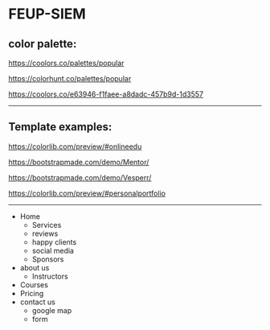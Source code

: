 # FEUP-SIEM

## color palette:
https://coolors.co/palettes/popular

https://colorhunt.co/palettes/popular

https://coolors.co/e63946-f1faee-a8dadc-457b9d-1d3557

------------------
## Template examples:

https://colorlib.com/preview/#onlineedu

https://bootstrapmade.com/demo/Mentor/

https://bootstrapmade.com/demo/Vesperr/

https://colorlib.com/preview/#personalportfolio



------------------
* Home
  * Services
  * reviews
  * happy clients
  * social media
  * Sponsors
* about us
  * Instructors
* Courses
* Pricing
* contact us
  * google map
  * form
